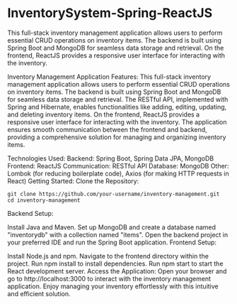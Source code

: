 # InventorySystem-Spring-ReactJS
This full-stack inventory management application allows users to perform essential CRUD operations on inventory items. The backend is built using Spring Boot and MongoDB for seamless data storage and retrieval. On the frontend, ReactJS provides a responsive user interface for interacting with the inventory.


Inventory Management Application
Features:
This full-stack inventory management application allows users to perform essential CRUD operations on inventory items. The backend is built using Spring Boot and MongoDB for seamless data storage and retrieval. The RESTful API, implemented with Spring and Hibernate, enables functionalities like adding, editing, updating, and deleting inventory items. On the frontend, ReactJS provides a responsive user interface for interacting with the inventory. The application ensures smooth communication between the frontend and backend, providing a comprehensive solution for managing and organizing inventory items.

Technologies Used:
Backend: Spring Boot, Spring Data JPA, MongoDB
Frontend: ReactJS
Communication: RESTful API
Database: MongoDB
Other: Lombok (for reducing boilerplate code), Axios (for making HTTP requests in React)
Getting Started:
Clone the Repository:


```
git clone https://github.com/your-username/inventory-management.git
cd inventory-management
```

Backend Setup:

Install Java and Maven.
Set up MongoDB and create a database named "inventorydb" with a collection named "items".
Open the backend project in your preferred IDE and run the Spring Boot application.
Frontend Setup:

Install Node.js and npm.
Navigate to the frontend directory within the project.
Run npm install to install dependencies.
Run npm start to start the React development server.
Access the Application:
Open your browser and go to http://localhost:3000 to interact with the inventory management application. Enjoy managing your inventory effortlessly with this intuitive and efficient solution.
